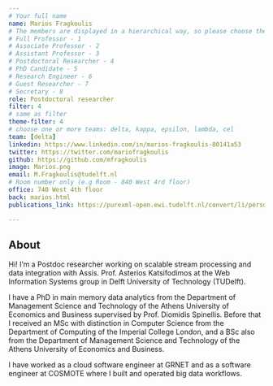 ```yaml
---
# Your full name 
name: Marios Fragkoulis
# The members are displayed in a hierarchical way, so please choose the role and filter number from this list:
# Full Professor - 1
# Associate Professor - 2
# Assistant Professor - 3
# Postdoctoral Researcher - 4
# PhD Candidate - 5
# Research Engineer - 6 
# Guest Researcher - 7
# Secretary - 8
role: Postdoctoral researcher
filter: 4
# same as filter
theme-filter: 4 
# choose one or more teams: delta, kappa, epsilon, lambda, cel
team: [delta]
linkedin: https://www.linkedin.com/in/marios-fragkoulis-80141a53
twitter: https://twitter.com/mariofragkoulis
github: https://github.com/mfragkoulis
image: Marios.png
email: M.Fragkoulis@tudelft.nl
# Room number only (e.g Room - 840 West 4rd floor)
office: 740 West 4th floor
back: marios.html
publications_link: https://purexml-open.ewi.tudelft.nl/convert/li/persons/e7f2d020-c11f-4d61-be24-ba4c40ee6bb9

---
```


## About

Hi! I’m a Postdoc researcher working on scalable stream processing and data integration with Assis. Prof. Asterios Katsifodimos at the Web Information Systems group in Delft University of Technology (TUDelft).

I have a PhD in main memory data analytics from the Department of Management Science and Technology of the Athens University of Economics and Business supervised by Prof. Diomidis Spinellis. Before that I received an MSc with distinction in Computer Science from the Department of Computing of the Imperial College London, and a BSc also from the Department of Management Science and Technology of the Athens University of Economics and Business.

I have worked as a cloud software engineer at GRNET and as a software engineer at COSMOTE where I built and operated big data workflows.



